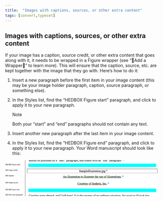 ```yaml
---
title:  "Images with captions, sources, or other extra content"
tags: [convert,typeset]
---
```


<section data-type="chapter" class="hsecchapter" data-hederis-type="hsecchapter" id="images-with-captions-etc" data-pi-attrs="id: images-with-captions-etc; data-tags: convert,typeset;" role="doc-chapter" data-tags="convert,typeset" data-author-name=" " data-book-title=" " title="Images with captions, sources, or other extra content"><h1 data-hederis-type="hblkchaptitle" class="hblkchaptitle" id="pylsjHNrw">Images with captions, sources, or other extra content</h1><p class="hblkp" data-hederis-type="hblkp" id="pPgYQF6JE">If your image has a caption, source credit, or other extra content that goes along with it, it needs to be wrapped in a Figure wrapper (see &#8220;Add a Wrapper&#8221; to learn more). This will ensure that the caption, source, etc. are kept together with the image that they go with. Here&#8217;s how to do it:</p><ol class="hwprnumlist" data-hederis-type="hwprnumlist" id="pyhx9nCeK"><li class="hblkoli" data-hederis-type="hblkoli" id="liYOGmQqva"><p class="hblkoli" data-hederis-type="hblklip" id="pxzwp2nM1">Insert a new paragraph before the first item in your image content (this may be your image holder paragraph, caption, source paragraph, or something else).</p></li><li class="hblkoli" data-hederis-type="hblkoli" id="liNEEUoYYb"><p class="hblkoli" data-hederis-type="hblklip" id="pgOxZ2TvR">In the Styles list, find the &#8220;HEDBOX Figure start&#8221; paragraph, and click to apply it to your new paragraph.</p><aside class="hwprbox box" data-hederis-type="hwprbox" id="pduPZCudd" data-type="sidebar"><p class="hblktype" data-hederis-type="hblktype" id="pfL2MCyU6">Note</p><p class="hblkp" data-hederis-type="hblkp" id="pKVdfQpgZ">Both your &#8220;start&#8221; and &#8220;end&#8221; paragraphs should not contain any text.</p></aside></li><li class="hblkoli" data-hederis-type="hblkoli" id="lilYh4N7de"><p class="hblkoli" data-hederis-type="hblklip" id="p7HwZEg1h">Insert another new paragraph after the last item in your image content.</p></li><li class="hblkoli" data-hederis-type="hblkoli" id="liQGrlwarC"><p class="hblkoli" data-hederis-type="hblklip" id="p4aSkYX9m">In the Styles list, find the &#8220;HEDBOX Figure end&#8221; paragraph, and click to apply it to your new paragraph. Your Word manuscript should look like this:</p></li></ol><img data-hederis-type="hblkimg" class="hblkimg" id="pZtUBe7QX" src="/images/image_2.png" data-img-src="image_2.png"/></section>
